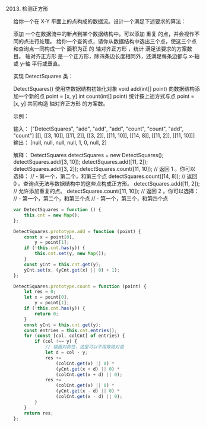 2013. 检测正方形

给你一个在 X-Y 平面上的点构成的数据流。设计一个满足下述要求的算法：

添加 一个在数据流中的新点到某个数据结构中。可以添加 重复 的点，并会视作不同的点进行处理。
给你一个查询点，请你从数据结构中选出三个点，使这三个点和查询点一同构成一个 面积为正 的 轴对齐正方形 ，统计 满足该要求的方案数目。
轴对齐正方形 是一个正方形，除四条边长度相同外，还满足每条边都与 x-轴 或 y-轴 平行或垂直。

实现 DetectSquares 类：

DetectSquares() 使用空数据结构初始化对象
void add(int[] point) 向数据结构添加一个新的点 point = [x, y]
int count(int[] point) 统计按上述方式与点 point = [x, y] 共同构造 轴对齐正方形 的方案数。

示例：

输入：
["DetectSquares", "add", "add", "add", "count", "count", "add", "count"]
[[], [[3, 10]], [[11, 2]], [[3, 2]], [[11, 10]], [[14, 8]], [[11, 2]], [[11, 10]]]
输出：
[null, null, null, null, 1, 0, null, 2]

解释：
DetectSquares detectSquares = new DetectSquares();
detectSquares.add([3, 10]);
detectSquares.add([11, 2]);
detectSquares.add([3, 2]);
detectSquares.count([11, 10]); // 返回 1 。你可以选择：
// - 第一个，第二个，和第三个点
detectSquares.count([14, 8]); // 返回 0 。查询点无法与数据结构中的这些点构成正方形。
detectSquares.add([11, 2]); // 允许添加重复的点。
detectSquares.count([11, 10]); // 返回 2 。你可以选择：
// - 第一个，第二个，和第三个点
// - 第一个，第三个，和第四个点

```js
var DetectSquares = function () {
    this.cnt = new Map();
};

DetectSquares.prototype.add = function (point) {
    const x = point[0],
        y = point[1];
    if (!this.cnt.has(y)) {
        this.cnt.set(y, new Map());
    }
    const yCnt = this.cnt.get(y);
    yCnt.set(x, (yCnt.get(x) || 0) + 1);
};

DetectSquares.prototype.count = function (point) {
    let res = 0;
    let x = point[0],
        y = point[1];
    if (!this.cnt.has(y)) {
        return 0;
    }
    const yCnt = this.cnt.get(y);
    const entries = this.cnt.entries();
    for (const [col, colCnt] of entries) {
        if (col !== y) {
            // 根据对称性，这里可以不用取绝对值
            let d = col - y;
            res +=
                (colCnt.get(x) || 0) *
                (yCnt.get(x + d) || 0) *
                (colCnt.get(x + d) || 0);
            res +=
                (colCnt.get(x) || 0) *
                (yCnt.get(x - d) || 0) *
                (colCnt.get(x - d) || 0);
        }
    }
    return res;
};
```
